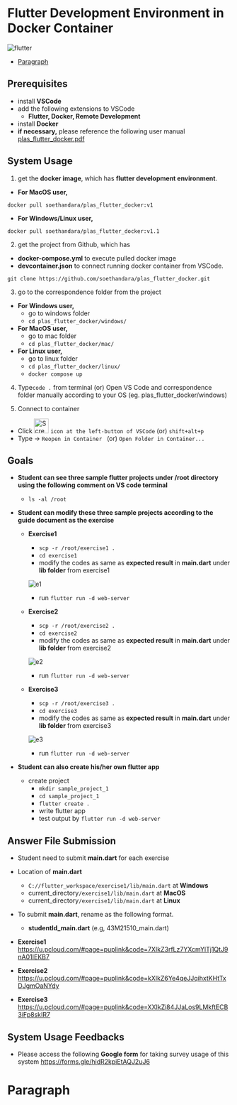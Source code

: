 # Flutter Development Environment in Docker Container
![flutter](https://github.com/soethandara/plas_flutter_docker/assets/148550611/26af9f16-4306-47be-ac17-36ad895f4185)
- [Paragraph](#paragraph)
## Prerequisites 
- install **VSCode**
- add the following extensions to VSCode
  - **Flutter, Docker, Remote Development**
- install **Docker**
- **if necessary,** please reference the following user manual 
[plas_flutter_docker.pdf](https://github.com/soethandara/plas_flutter_docker/files/13191374/plas_flutter_docker.pdf)
  
## System Usage
1. get the **docker image**, which has **flutter development environment**.
- **For MacOS user,**   
```
docker pull soethandara/plas_flutter_docker:v1
```
- **For Windows/Linux user,**  
```
docker pull soethandara/plas_flutter_docker:v1.1
```

2. get the project from Github, which has
- **docker-compose.yml** to execute pulled docker image
- **devcontainer.json** to connect running docker container from VSCode.
```
git clone https://github.com/soethandara/plas_flutter_docker.git
```

3. go to the correspondence folder from the project
- **For Windows user,**
  - go to windows folder
  - ```cd plas_flutter_docker/windows/```
- **For MacOS user,**
  - go to mac folder
  - ```cd plas_flutter_docker/mac/```
- **For Linux user,**
  - go to linux folder
  - ```cd plas_flutter_docker/linux/```
  - ```docker compose up```

4. Type```code .``` from terminal (or) Open VS Code and correspondence folder manually according to your OS (eg. plas_flutter_docker/windows)

6. Connect to container
  - Click <img width="33" alt="Screenshot 2023-10-26 at 22 41 49" src="https://github.com/soethandara/plas_flutter_docker/assets/148550611/67707f4d-ba87-464d-abad-31421b524253">
 ```icon at the left-button of VSCode``` (or) ```shift+alt+p ```
  - Type -> ```Reopen in Container ``` (or) ```Open Folder in Container...```

## Goals
- **Student can see three sample flutter projects under /root directory using the following comment on VS code terminal**
  - ```ls -al /root```
- **Student can modify these three sample projects according to the guide document as the exercise**
  - **Exercise1**
    - ```scp -r /root/exercise1 .```
    - ```cd exercise1```
    - modify the codes as same as **expected result** in **main.dart** under **lib folder** from exercise1 
      
    ![e1](https://github.com/soethandara/plas_flutter_docker/assets/148550611/8b386cdb-117b-4625-acc3-4d66b535cc31)
    - run ```flutter run -d web-server```
  - **Exercise2**
    - ```scp -r /root/exercise2 .```
    - ```cd exercise2```
    - modify the codes as same as **expected result** in **main.dart** under **lib folder** from exercise2
      
    ![e2](https://github.com/soethandara/plas_flutter_docker/assets/148550611/187ade6d-4e35-4c25-8ce2-d627cecc7e0b)
    - run ```flutter run -d web-server```
  - **Exercise3**
    - ```scp -r /root/exercise3 .```
    - ```cd exercise3```
    - modify the codes as same as **expected result** in **main.dart** under **lib folder** from exercise3 
   
    ![e3](https://github.com/soethandara/plas_flutter_docker/assets/148550611/b8c49586-7b81-4af9-ba8a-7720b879837f)
    - run ```flutter run -d web-server```
      
- **Student can also create his/her own flutter app**
  - create project
    - ```mkdir sample_project_1```
    - ```cd sample_project_1```
    - ```flutter create .```
    - write flutter app
    - test output by ```flutter run -d web-server```

## Answer File Submission
- Student need to submit **main.dart** for each exercise
- Location of **main.dart**
    - ```C://flutter_workspace/exercise1/lib/main.dart``` at **Windows**
    - current_directory```/exercise1/lib/main.dart``` at **MacOS**
    - current_directory```/exercise1/lib/main.dart``` at **Linux**
  
- To submit **main.dart**, rename as the following format.
  - **studentId_main.dart** (e.g, 43M21510_main.dart)
- **Exercise1**
    https://u.pcloud.com/#page=puplink&code=7XIkZ3rfLz7YXcmYlTj1QtJ9nA01IEKB7
- **Exercise2**
    https://u.pcloud.com/#page=puplink&code=kXIkZ6Ye4qeJJqihxtKHtTxDJgmOaNYdy
- **Exercise3**
    https://u.pcloud.com/#page=puplink&code=XXIkZi84JJaLos9LMkftECB3iFp8skIR7

## System Usage Feedbacks
- Please access the following **Google form** for taking survey usage of this system
  https://forms.gle/hidR2kpiEtAQJ2uJ6

# Paragraph
